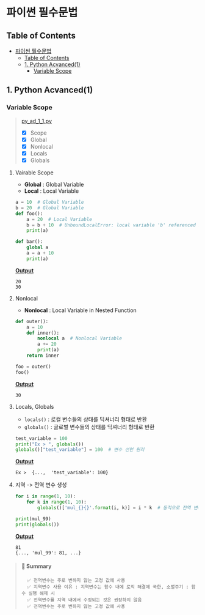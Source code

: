 <!-- *NOTE* for write markdown -->
<!-- 
  ## => seciton
  ### => chapter in section 
  #### => contents in lecture(chapter)
1. => number in chapter

★☆☆ : Importance


-->

# 파이썬 필수문법

## Table of Contents
- [파이썬 필수문법](#파이썬-필수문법)
  - [Table of Contents](#table-of-contents)
  - [1. Python Acvanced(1)](#1-python-acvanced1)
    - [Variable Scope](#variable-scope)

## 1. Python Acvanced(1)
### Variable Scope
> [py_ad_1_1.py](Material/SourceCode/py_ad_1_1.py "py_ad_1_1.py")
> - [x] Scope
> - [x] Global 
> - [x] Nonlocal
> - [x] Locals
> - [x] Globals

1. Vairable Scope
    - **Global** : Global Variable
    - **Local** : Local Variable

    ```python
    a = 10  # Global Variable
    b = 20  # Global Variable
    def foo():
        a = 20  # Local Variable
        b = b + 10  # UnboundLocalError: local variable 'b' referenced before assignment
        print(a)
    
    def bar():
        global a
        a = a + 10
        print(a)
    ```

    **<u>Output</u>**
    ```
    20
    30
    ```

2. Nonlocal
    - **Nonlocal** : Local Variable in Nested Function

    ```python
    def outer():
        a = 10
        def inner():
            nonlocal a  # Nonlocal Variable
            a += 20
            print(a)
        return inner
    
    foo = outer()
    foo()
    ```

    **<u>Output</u>**
    ```
    30
    ```

3. Locals, Globals
    - `locals()` : 로컬 변수들의 상태를 딕셔너리 형태로 반환
    - `globals()` : 글로벌 변수들의 상태를 딕셔너리 형태로 반환

    ```python
    test_variable = 100
    print("Ex > ", globals())
    globals()["test_variable"] = 100  # 변수 선언 원리
    ```

    **<u>Output</u>**
    ```
    Ex >  {...,  'test_variable': 100}
    ```

4. 지역 -> 전역 변수 생성
    ```python
    for i in range(1, 10):
        for k in range(1, 10):
            globals()['mul_{}{}'.format(i, k)] = i * k  # 동적으로 전역 변수 생성

    print(mul_99)
    print(globals())
    ```

    **<u>Output</u>**
    ```
    81
    {..., 'mul_99': 81, ...}
    ```

> #### 📖 Summary
>       ✅ 전역변수는 주로 변하지 않는 고정 값에 사용  
>       ✅ 지역변수 사용 이유 : 지역변수는 함수 내에 로직 해결에 국한, 소멸주기 : 함수 실행 해제 시  
>       ✅ 전역변수를 지역 내에서 수정되는 것은 권장하지 않음  
>       ✅ 전역변수는 주로 변하지 않는 고정 값에 사용  

